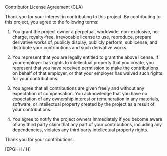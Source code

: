 Contributor License Agreement (CLA)

Thank you for your interest in contributing to this project. By contributing
to this project, you agree to the following terms:

1. You grant the project owner a perpetual, worldwide, non-exclusive, no-charge,
royalty-free, irrevocable license to use, reproduce, prepare derivative works
of, publicly display, publicly perform, sublicense, and distribute your
contributions and such derivative works.

2. You represent that you are legally entitled to grant the above license.
If your employer has rights to intellectual property that you create, you
represent that you have received permission to make the contributions on behalf
of that employer, or that your employer has waived such rights for your
contributions.

3. You agree that all contributions are given freely and without any expectation
of compensation. You acknowledge that you have no expectation of any ownership
interest or remuneration in any materials, software, or intellectual property
created by the project as a result of your contributions.

4. You agree to notify the project owners immediately if you become aware of
any third party claim that any part of your contributions, including any
dependencies, violates any third party intellectual property rights.

Thank you for your contributions.

[EPGHH / H]